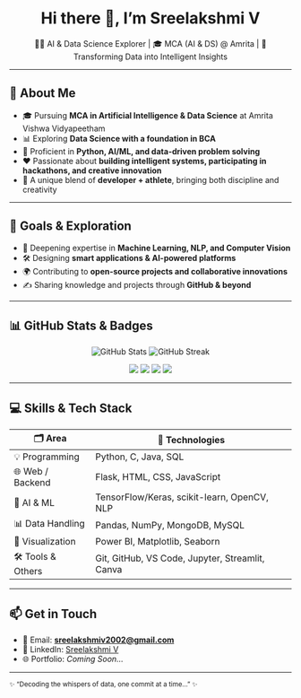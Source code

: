 <!-- Header / Hero --> 
<h1 align="center">Hi there 👋, I’m Sreelakshmi V</h1>
<p align="center">
  👩‍💻 AI & Data Science Explorer | 🎓 MCA (AI & DS) @ Amrita | 🧠 Transforming Data into Intelligent Insights
</p>

---

## 👀 About Me

- 🎓 Pursuing **MCA in Artificial Intelligence & Data Science** at Amrita Vishwa Vidyapeetham  
- 📊 Exploring **Data Science with a foundation in BCA**  
- 🐍 Proficient in **Python, AI/ML, and data-driven problem solving**  
- ❤️ Passionate about **building intelligent systems, participating in hackathons, and creative innovation**  
- 🏐 A unique blend of **developer + athlete**, bringing both discipline and creativity  

---

## 🎯 Goals & Exploration

- 🤖 Deepening expertise in **Machine Learning, NLP, and Computer Vision**  
- 🛠️ Designing **smart applications & AI-powered platforms**  
- 🌍 Contributing to **open-source projects and collaborative innovations**  
- ✍️ Sharing knowledge and projects through **GitHub & beyond**  

---

## 📊 GitHub Stats & Badges

<p align="center">
  <img src="https://github-readme-stats.vercel.app/api?username=sreelakshmiv&show_icons=true&theme=dark&locale=en" alt="GitHub Stats" />
  <img src="https://github-readme-streak-stats.herokuapp.com/?user=sreelakshmiv&theme=dark" alt="GitHub Streak" />
</p>

<p align="center">
  <img src="https://img.shields.io/badge/Status-Learning%20Machine%20Learning-orange?style=for-the-badge&logo=python" />
  <img src="https://img.shields.io/badge/Status-Exploring%20NLP-blue?style=for-the-badge&logo=nltk" />
  <img src="https://img.shields.io/badge/Status-Hands-on%20Computer%20Vision-green?style=for-the-badge&logo=opencv" />
  <img src="https://img.shields.io/badge/Portfolio-Coming%20Soon-red?style=for-the-badge" />
</p>

---

## 💻 Skills & Tech Stack

| 🗂️ Area             | 🚀 Technologies |
|----------------------|-----------------|
| 💡 Programming       | Python, C, Java, SQL |
| 🌐 Web / Backend     | Flask, HTML, CSS, JavaScript |
| 🤖 AI & ML           | TensorFlow/Keras, scikit-learn, OpenCV, NLP |
| 📊 Data Handling     | Pandas, NumPy, MongoDB, MySQL |
| 🎨 Visualization     | Power BI, Matplotlib, Seaborn |
| 🛠️ Tools & Others    | Git, GitHub, VS Code, Jupyter, Streamlit, Canva |

---

## 📫 Get in Touch

- 📧 Email: **sreelakshmiv2002@gmail.com**  
- 💼 LinkedIn: [Sreelakshmi V](https://www.linkedin.com/in/sreelakshmi-v-)  
- 🌐 Portfolio: *Coming Soon...*  

---

<sub>✨ “Decoding the whispers of data, one commit at a time…” ✨</sub>

